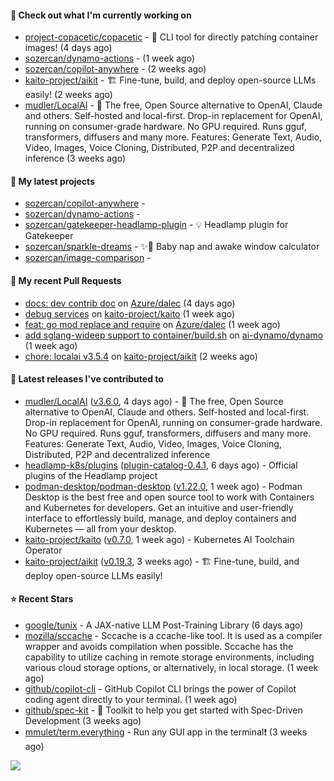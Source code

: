 #### 👷 Check out what I'm currently working on

- [project-copacetic/copacetic](https://github.com/project-copacetic/copacetic) - 🧵 CLI tool for directly patching container images! (4 days ago)
- [sozercan/dynamo-actions](https://github.com/sozercan/dynamo-actions) -  (1 week ago)
- [sozercan/copilot-anywhere](https://github.com/sozercan/copilot-anywhere) -  (2 weeks ago)
- [kaito-project/aikit](https://github.com/kaito-project/aikit) - 🏗️ Fine-tune, build, and deploy open-source LLMs easily! (2 weeks ago)
- [mudler/LocalAI](https://github.com/mudler/LocalAI) - :robot: The free, Open Source alternative to OpenAI, Claude and others. Self-hosted and local-first. Drop-in replacement for OpenAI,  running on consumer-grade hardware. No GPU required. Runs gguf, transformers, diffusers and many more. Features: Generate Text, Audio, Video, Images, Voice Cloning, Distributed, P2P and decentralized inference (3 weeks ago)

#### 🌱 My latest projects

- [sozercan/copilot-anywhere](https://github.com/sozercan/copilot-anywhere) - 
- [sozercan/dynamo-actions](https://github.com/sozercan/dynamo-actions) - 
- [sozercan/gatekeeper-headlamp-plugin](https://github.com/sozercan/gatekeeper-headlamp-plugin) - 💡 Headlamp plugin for Gatekeeper
- [sozercan/sparkle-dreams](https://github.com/sozercan/sparkle-dreams) - ✨🌙 Baby nap and awake window calculator
- [sozercan/image-comparison](https://github.com/sozercan/image-comparison) - 

#### 🔨 My recent Pull Requests

- [docs: dev contrib doc](https://github.com/Azure/dalec/pull/776) on [Azure/dalec](https://github.com/Azure/dalec) (4 days ago)
- [debug services](https://github.com/kaito-project/kaito/pull/1537) on [kaito-project/kaito](https://github.com/kaito-project/kaito) (1 week ago)
- [feat: go mod replace and require](https://github.com/Azure/dalec/pull/769) on [Azure/dalec](https://github.com/Azure/dalec) (1 week ago)
- [add sglang-wideep support to container/build.sh](https://github.com/ai-dynamo/dynamo/pull/3239) on [ai-dynamo/dynamo](https://github.com/ai-dynamo/dynamo) (1 week ago)
- [chore: localai v3.5.4](https://github.com/kaito-project/aikit/pull/654) on [kaito-project/aikit](https://github.com/kaito-project/aikit) (2 weeks ago)

#### 🚀 Latest releases I've contributed to

- [mudler/LocalAI](https://github.com/mudler/LocalAI) ([v3.6.0](https://github.com/mudler/LocalAI/releases/tag/v3.6.0), 4 days ago) - :robot: The free, Open Source alternative to OpenAI, Claude and others. Self-hosted and local-first. Drop-in replacement for OpenAI,  running on consumer-grade hardware. No GPU required. Runs gguf, transformers, diffusers and many more. Features: Generate Text, Audio, Video, Images, Voice Cloning, Distributed, P2P and decentralized inference
- [headlamp-k8s/plugins](https://github.com/headlamp-k8s/plugins) ([plugin-catalog-0.4.1](https://github.com/headlamp-k8s/plugins/releases/tag/plugin-catalog-0.4.1), 6 days ago) - Official plugins of the Headlamp project
- [podman-desktop/podman-desktop](https://github.com/podman-desktop/podman-desktop) ([v1.22.0](https://github.com/podman-desktop/podman-desktop/releases/tag/v1.22.0), 1 week ago) - Podman Desktop is the best free and open source tool to work with Containers and Kubernetes for developers. Get an intuitive and user-friendly interface to effortlessly build, manage, and deploy containers and Kubernetes — all from your desktop.
- [kaito-project/kaito](https://github.com/kaito-project/kaito) ([v0.7.0](https://github.com/kaito-project/kaito/releases/tag/v0.7.0), 1 week ago) - Kubernetes AI Toolchain Operator
- [kaito-project/aikit](https://github.com/kaito-project/aikit) ([v0.19.3](https://github.com/kaito-project/aikit/releases/tag/v0.19.3), 3 weeks ago) - 🏗️ Fine-tune, build, and deploy open-source LLMs easily!

#### ⭐ Recent Stars

- [google/tunix](https://github.com/google/tunix) - A JAX-native LLM Post-Training Library (6 days ago)
- [mozilla/sccache](https://github.com/mozilla/sccache) - Sccache is a ccache-like tool. It is used as a compiler wrapper and avoids compilation when possible. Sccache has the capability to utilize caching in remote storage environments, including various cloud storage options, or alternatively, in local storage. (1 week ago)
- [github/copilot-cli](https://github.com/github/copilot-cli) - GitHub Copilot CLI brings the power of Copilot coding agent directly to your terminal.  (1 week ago)
- [github/spec-kit](https://github.com/github/spec-kit) - 💫 Toolkit to help you get started with Spec-Driven Development (3 weeks ago)
- [mmulet/term.everything](https://github.com/mmulet/term.everything) - Run any GUI app in the terminal❗ (3 weeks ago)

![](https://github-readme-stats.vercel.app/api?username=sozercan&theme=vision-friendly-dark&hide_border=false&include_all_commits=true&count_private=true)
